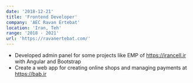 ```yaml
---
date: '2018-12-21'
title: 'Frontend Developer'
company: 'AEC Ravan Ertebat'
location: 'Iran, Teh'
range: '2018 - 2021'
url: 'https://ravanertebat.com/'
---
```


- Developed admin panel for some projects like EMP of https://irancell.ir with Angular and Bootstrap
- Create a web app for creating online shops and managing payments at https://bab.ir

